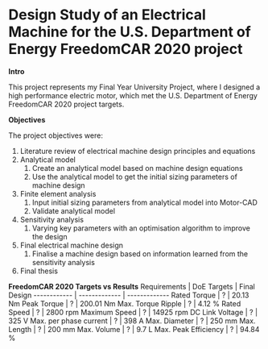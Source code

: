 # Design Study of an Electrical Machine for the U.S. Department of Energy FreedomCAR 2020 project

__Intro__
 
This project represents my Final Year University Project, where I designed a high performance electric motor, which met the U.S. Department of Energy FreedomCAR 2020 project targets.

__Objectives__

The project objectives were:
1. Literature review of electrical machine design principles and equations 
1. Analytical model
   1. Create an analytical model based on machine design equations 
   1. Use the analytical model to get the initial sizing parameters of machine design
1. Finite element analysis
   1. Input initial sizing parameters from analytical model into Motor-CAD
   1. Validate analytical model
1. Sensitivity analysis
   1. Varying key parameters with an optimisation algorithm to improve the design 
1. Final electrical machine design
   1. Finalise a machine design based on information learned from the sensitivity analysis  
1. Final thesis

__FreedomCAR 2020 Targets vs Results__
Requirements | DoE Targets | Final Design
------------ | ------------- | -------------
Rated Torque | ? | 20.13 Nm
Peak Torque | ? | 200.01 Nm
Max. Torque Ripple  | ? | 4.12 %
Rated Speed | ? | 2800 rpm
Maximum Speed | ? | 14925 rpm
DC Link Voltage | ? | 325 V
Max. per phase current | ? | 398 A
Max. Diameter | ? | 250 mm
Max. Length | ? | 200 mm
Max. Volume | ? | 9.7 L
Max. Peak Efficiency  | ? | 94.84 %
